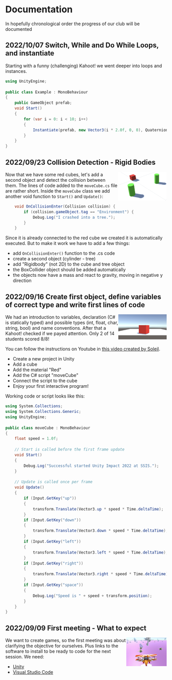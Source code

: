 # Documentation

In hopefully chronological order the progress of our club will be documented

## 2022/10/07 Switch, While and Do While Loops, and instantiate

Starting with a funny (challenging) Kahoot! we went deeper into loops and instances.

``` c#
using UnityEngine;

public class Example : MonoBehaviour
{
    public GameObject prefab;
    void Start()
    {
        for (var i = 0: i < 10; i++)
        {
            Instantiate(prefab, new Vector3(i * 2.0f, 0, 0), Quaternion.identity);
        }
    }
}    
```

## 2022/09/23 Collision Detection - Rigid Bodies

<img src="20220923.png" align="right" width="30%">

Now that we have some red cubes, let's add a second object and detect the collision between them. The lines of code added to the `moveCube.cs` file are rather short. Inside the `moveCube` class we add another void function to `Start()` and `Update()`:

``` cs
    void OnCollisionEnter(Collision collision) {
        if (collision.gameObject.tag == "Environment") {
            Debug.Log("I crashed into a tree.");
        }
    }
```

Since it is already connected to the red cube we created it is automatically executed. But to make it work we have to add a few things:

- add `OnCollisionEnter()` function to the .cs code
- create a second object (cylinder - tree)
- add "Rigidbody" (not 2D) to the cube and tree object
- the BoxCollider object should be added automatically
- the objects now have a mass and react to gravity, moving in negative y direction


## 2022/09/16 Create first object, define variables of correct type and write first lines of code

<img src="20220919_yaw.png" align="right" width="30%">

We had an introduction to variables, declaration (C# is statically typed) and possible types (int, float, char, string, bool) and name conventions. After that a Kahoot! checked if we payed attention. Only 2 of 14 students scored 8/8!

You can follow the instructions on Youtube in [this video created by Soleil](https://youtu.be/1-uLP7GGcRc).

- Create a new project in Unity
- Add a cube
- Add the material "Red"
- Add the C# script "moveCube"
- Connect the script to the cube
- Enjoy your first interactive program!

Working code or script looks like this:

``` c#
using System.Collections;
using System.Collections.Generic;
using UnityEngine;

public class moveCube : MonoBehaviour
{
    float speed = 1.0f;
    
    // Start is called before the first frame update
    void Start()
    {
        Debug.Log("Successful started Unity Impact 2022 at SSIS.");        
    }

    // Update is called once per frame
    void Update()
    {
        if (Input.GetKey("up"))
        {
            transform.Translate(Vector3.up * speed * Time.deltaTime);
        }
        if (Input.GetKey("down"))
        {
            transform.Translate(Vector3.down * speed * Time.deltaTime);
        }
        if (Input.GetKey("left"))
        {
            transform.Translate(Vector3.left * speed * Time.deltaTime);
        }
        if (Input.GetKey("right"))
        {
            transform.Translate(Vector3.right * speed * Time.deltaTime);
        }        
        if (Input.GetKey("space"))
        {
            Debug.Log("Speed is " + speed + transform.position);
        }        
    }
}

```

## 2022/09/09 First meeting - What to expect

<img src="20220919_asg_itch.io.png" align="right" width="25%">

We want to create games, so the first meeting was about clarifying the objective for ourselves. Plus links to the software to install to be ready to code for the next session. We need:

- [Unity](https://unity.com/download)
- [Visual Studio Code](https://code.visualstudio.com/)
